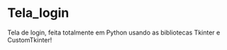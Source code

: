 # Tela_login
Tela de login, feita totalmente em Python usando as bibliotecas Tkinter e CustomTkinter!
